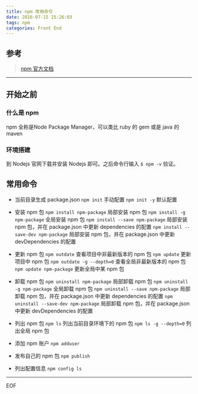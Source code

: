 ```yaml
---
title: npm 常用命令
date: 2016-07-15 15:26:03
tags: npm
categories: Front End
---
```


## 参考

> [npm 官方文档](docs.npmjs.com)

***

## 开始之前

### 什么是 npm

npm 全称是Node Package Manager，可以类比 ruby 的 gem 或是 java 的 maven
<!-- more -->

### 环境搭建

到 Nodejs 官网下载并安装 Nodejs 即可。之后命令行输入 `$ npm -v` 验证。

## 常用命令

- 当前目录生成 package.json
`npm init` 手动配置
`npm init -y` 默认配置

- 安装 npm 包
`npm install npm-package` 局部安装 npm 包
`npm install -g npm-package` 全局安装 npm 包
`npm install --save npm-package` 局部安装 npm 包，并在 package.json 中更新 dependencies 的配置
`npm install --save-dev npm-package` 局部安装 npm 包，并在 package.json 中更新 devDependencies 的配置

- 更新 npm 包
`npm outdate` 查看项目中非最新版本的 npm 包
`npm update` 更新项目中 npm 包
`npm outdate -g --depth=0` 查看全局非最新版本的 npm 包
`npm update npm-package` 更新全局中某 npm 包

- 卸载 npm 包
`npm uninstall npm-package` 局部卸载 npm 包
`npm uninstall -g npm-package` 全局卸载 npm 包
`npm uninstall --save npm-package` 局部卸载 npm 包，并在 package.json 中更新 dependencies 的配置
`npm uninstall --save-dev npm-package` 局部卸载 npm 包，并在 package.json 中更新 devDependencies 的配置

- 列出 npm 包
`npm ls` 列出当前目录环境下的 npm 包
`npm ls -g --depth=0` 列出全局 npm 包

- 添加 npm 账户
`npm adduser`

- 发布自己的 npm 包
`npm publish`

- 列出配置信息
`npm config ls`

***
EOF
